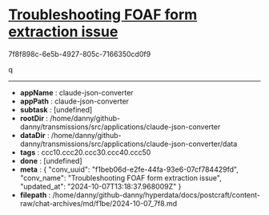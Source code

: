# [Troubleshooting FOAF form extraction issue](https://claude.ai/chat/f1beb06d-e2fe-44fa-93e6-07cf784429fd)

7f8f898c-6e5b-4927-805c-7166350cd0f9

q

---

* **appName** : claude-json-converter
* **appPath** : claude-json-converter
* **subtask** : [undefined]
* **rootDir** : /home/danny/github-danny/transmissions/src/applications/claude-json-converter
* **dataDir** : /home/danny/github-danny/transmissions/src/applications/claude-json-converter/data
* **tags** : ccc10.ccc20.ccc30.ccc40.ccc50
* **done** : [undefined]
* **meta** : {
  "conv_uuid": "f1beb06d-e2fe-44fa-93e6-07cf784429fd",
  "conv_name": "Troubleshooting FOAF form extraction issue",
  "updated_at": "2024-10-07T13:18:37.968009Z"
}
* **filepath** : /home/danny/github-danny/hyperdata/docs/postcraft/content-raw/chat-archives/md/f1be/2024-10-07_7f8.md